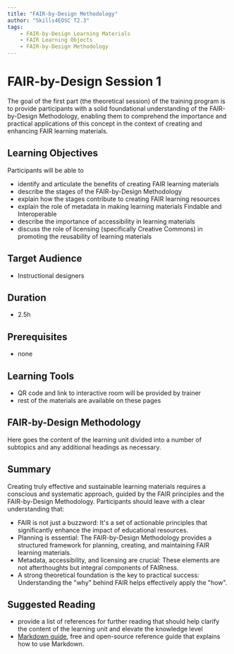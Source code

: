 ```yaml
---
title: "FAIR-by-Design Methodology"
author: "Skills4EOSC T2.3"
tags: 
    - FAIR-by-Design Learning Materials
    - FAIR Learning Objects
    - FAIR-by-Design Methodology
---
```


# FAIR-by-Design Session 1

The goal of the first part (the theoretical session) of the training program is to provide participants with a solid foundational understanding of the FAIR-by-Design Methodology, enabling them to comprehend the importance and practical applications of this concept in the context of creating and enhancing FAIR learning materials.

## Learning Objectives

Participants will be able to 

- identify and articulate the benefits of creating FAIR learning materials
- describe the stages of the FAIR-by-Design Methodology
- explain how the stages contribute to creating FAIR learning resources
- explain the role of metadata in making learning materials Findable and Interoperable
- describe the importance of accessibility in learning materials
- discuss the role of licensing (specifically Creative Commons) in promoting the reusability of learning materials

## Target Audience

- Instructional designers

## Duration

- 2.5h

## Prerequisites

- none

## Learning Tools

- QR code and link to interactive room will be provided by trainer
- rest of the materials are available on these pages

## FAIR-by-Design Methodology

Here goes the content of the learning unit divided into a number of subtopics and any additional headings as necessary.




## Summary

Creating truly effective and sustainable learning materials requires a conscious and systematic approach, guided by the FAIR principles and the FAIR-by-Design Methodology. Participants should leave with a clear understanding that:

- FAIR is not just a buzzword: It's a set of actionable principles that significantly enhance the impact of educational resources.
- Planning is essential: The FAIR-by-Design Methodology provides a structured framework for planning, creating, and maintaining FAIR learning materials.   
- Metadata, accessibility, and licensing are crucial: These elements are not afterthoughts but integral components of FAIRness.
- A strong theoretical foundation is the key to practical success: Understanding the "why" behind FAIR helps effectively apply the "how".

## Suggested Reading

- provide a list of references for further reading that should help clarify the content of the learning unit and elevate the knowledge level
- [Markdown guide](https://www.markdownguide.org/), free and open-source reference guide that explains how to use Markdown.

